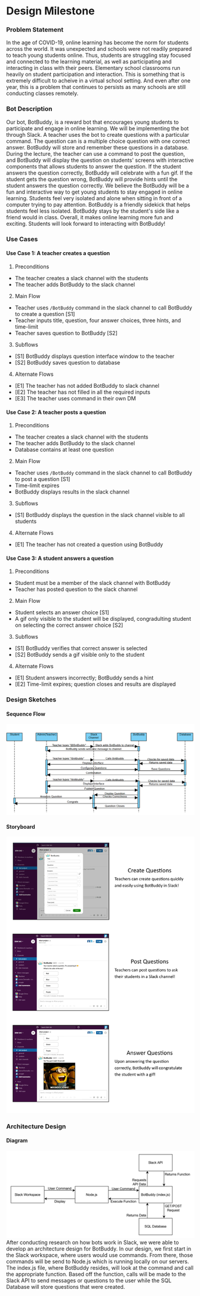 # Design Milestone
### Problem Statement
In the age of COVID-19, online learning has become the norm for students across the world. It was unexpected and schools were not readily prepared to teach young students online. Thus, students are struggling stay focused and connected to the learning material, as well as participating and interacting in class with their peers. Elementary school classrooms run heavily on student participation and interaction. This is something that is extremely difficult to acheive in a virtual school setting. And even after one year, this is a problem that continues to persists as many schools are still conducting classes remotely.
### Bot Description
Our bot, BotBuddy, is a reward bot that encourages young students to participate and engage in online learning. We will be implementing the bot through Slack. A teacher uses the bot to create questions with a particular command. The question can is a multiple choice question with one correct answer. BotBuddy will store and remember these questions in a database. During the lecture, the teacher can use a command to post the question, and BotBuddy will display the question on students' screens with interactive components that allows students to answer the question. If the student answers the question correctly, BotBuddy will celebrate with a fun gif. If the student gets the question wrong, BotBuddy will provide hints until the student answers the question correctly.
We believe the BotBuddy will be a fun and interactive way to get young students to stay engaged in online learning. Students feel very isolated and alone when sitting in front of a computer trying to pay attention. BotBuddy is a friendly sidekick that helps students feel less isolated. BotBuddy stays by the student's side like a friend would in class. Overall, it makes online learning more fun and exciting. Students will look forward to interacting with BotBuddy! 
### Use Cases
#### Use Case 1: A teacher creates a question
1. Preconditions
  * The teacher creates a slack channel with the students
  * The teacher adds BotBuddy to the slack channel
2. Main Flow
  * Teacher uses `/BotBuddy` command in the slack channel to call BotBuddy to create a question [S1]
  * Teacher inputs title, question, four answer choices, three hints, and time-limit
  * Teacher saves question to BotBuddy [S2]
3. Subflows
  * [S1] BotBuddy displays question interface window to the teacher
  * [S2] BotBuddy saves question to database
4. Alternate Flows
  * [E1] The teacher has not added BotBuddy to slack channel
  * [E2] The teacher has not filled in all the required inputs
  * [E3] The teacher uses command in their own DM
#### Use Case 2: A teacher posts a question
1. Preconditions
  * The teacher creates a slack channel with the students
  * The teacher adds BotBuddy to the slack channel
  * Database contains at least one question
2. Main Flow
  * Teacher uses `/BotBuddy` command in the slack channel to call BotBuddy to post a question [S1]
  * Time-limit expires
  * BotBuddy displays results in the slack channel
3. Subflows
  * [S1] BotBuddy displays the question in the slack channel visible to all students
4. Alternate Flows
  * [E1] The teacher has not created a question using BotBuddy
#### Use Case 3: A student answers a question
1. Preconditions
  * Student must be a member of the slack channel with BotBuddy
  * Teacher has posted question to the slack channel
2. Main Flow
  * Student selects an answer choice [S1]
  * A gif only visible to the student will be displayed, congradulting student on selecting the correct answer choice [S2]
3. Subflows
  * [S1] BotBuddy verifies that correct answer is selected
  * [S2] BotBuddy sends a gif visible only to the student
4. Alternate Flows
  * [E1] Student answers incorrectly; BotBuddy sends a hint
  * [E2] Time-limit expires; question closes and results are displayed
  
### Design Sketches
#### Sequence Flow
![Sequence Flow](SequenceFlow.png)
#### Storyboard
![Storyboard](Design_Storyboard.png)
### Architecture Design
#### Diagram
![Architecture Design](ArchitectureDesign.PNG)
After conducting research on how bots work in Slack, we were able to develop an architecture design for BotBuddy.
In our design, we first start in the Slack workspace, where users would use commands. From there, those commands will be send to Node.js which is running locally on our servers. The index.js file, where BotBuddy resides, will look at the command and call the appropriate function. Based off the function, calls will be made to the Slack API to send messages or questions to the user while the SQL Database will store questions that were created.
